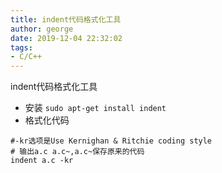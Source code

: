 ```yaml
---
title: indent代码格式化工具
author: george
date: 2019-12-04 22:32:02
tags:
- C/C++
---
```

indent代码格式化工具
* 安装
`sudo apt-get install indent`
* 格式化代码

```shell
#-kr选项是Use Kernighan & Ritchie coding style
# 输出a.c a.c~,a.c~保存原来的代码
indent a.c -kr
```
